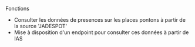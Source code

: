 Fonctions

- Consulter les données de presences sur les places pontons à partir de la source 'JADESPOT'
- Mise à disposition d'un endpoint pour consulter ces données à partir de IAS
